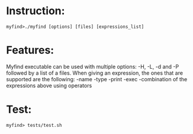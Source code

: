 # Instruction:
```
myfind>./myfind [options] [files] [expressions_list]
```
 
# Features:
  Myfind executable can be used with multiple options: -H, -L, -d and -P followed by a list of a files.
  When giving an expression, the ones that are supported are the following:
    -name
    -type
    -print
    -exec
    -combination of the expressions above using operators

# Test:
```
myfind> tests/test.sh
```
